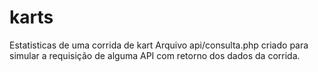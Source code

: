 # karts
Estatisticas de uma corrida de kart
Arquivo api/consulta.php criado para simular a requisição de alguma API com retorno dos dados da corrida.